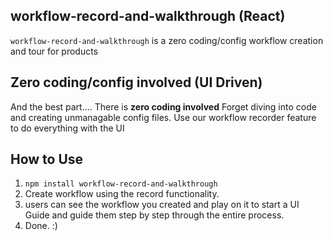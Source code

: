 ## workflow-record-and-walkthrough (React)

```workflow-record-and-walkthrough``` is a zero coding/config workflow creation and tour for products

## Zero coding/config involved (UI Driven)
And the best part.... There is **zero coding involved**
Forget diving into code and creating unmanagable config files. Use our workflow recorder feature to do everything with the UI

## How to Use

1) ```npm install workflow-record-and-walkthrough```
2) Create workflow using the record functionality.
3) users can see the workflow you created and play on it to start a UI Guide and guide them step by step through the entire process.
4) Done. :)

